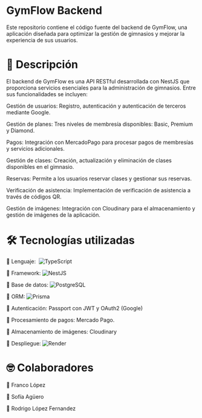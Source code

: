 # GymFlow Backend

Este repositorio contiene el código fuente del backend de GymFlow, una aplicación diseñada para optimizar la gestión de gimnasios y mejorar la experiencia de sus usuarios.

# 🚀 Descripción

El backend de GymFlow es una API RESTful desarrollada con NestJS que proporciona servicios esenciales para la administración de gimnasios. Entre sus funcionalidades se incluyen:

Gestión de usuarios: Registro, autenticación y autenticación de terceros mediante Google.

Gestión de planes: Tres niveles de membresía disponibles: Basic, Premium y Diamond.

Pagos: Integración con MercadoPago para procesar pagos de membresías y servicios adicionales.

Gestión de clases: Creación, actualización y eliminación de clases disponibles en el gimnasio.

Reservas: Permite a los usuarios reservar clases y gestionar sus reservas.

Verificación de asistencia: Implementación de verificación de asistencia a través de códigos QR.

Gestión de imágenes: Integración con Cloudinary para el almacenamiento y gestión de imágenes de la aplicación.

# 🛠️ Tecnologías utilizadas

🔹 Lenguaje:  ![TypeScript](https://img.shields.io/badge/TypeScript-007ACC?style=for-the-badge&logo=typescript&logoColor=white)

🔹 Framework:  ![NestJS](https://img.shields.io/badge/NestJS-E0234E?style=for-the-badge&logo=nestjs&logoColor=white)

🔹 Base de datos:  ![PostgreSQL](https://img.shields.io/badge/PostgreSQL-336791?style=for-the-badge&logo=postgresql&logoColor=white)

🔹 ORM:  ![Prisma](https://img.shields.io/badge/Prisma-2D3748?style=for-the-badge&logo=prisma&logoColor=white)

🔹 Autenticación:  Passport con JWT y OAuth2 (Google)

🔹 Procesamiento de pagos: Mercado Pago.

🔹 Almacenamiento de imágenes: Cloudinary

🔹 Despliegue:  ![Render](https://img.shields.io/badge/Render-46E3B7?style=for-the-badge&logo=render&logoColor=white)

# 🤓 Colaboradores

🔸 Franco López

🔸 Sofía Agüero

🔸 Rodrigo López Fernandez
